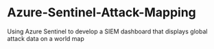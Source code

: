# Azure-Sentinel-Attack-Mapping
Using Azure Sentinel to develop a SIEM dashboard that displays global attack data on a world map
